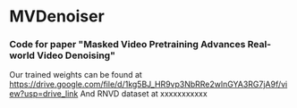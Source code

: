 # MVDenoiser

### Code for paper "Masked Video Pretraining Advances Real-world Video Denoising"

 Our trained weights can be found at https://drive.google.com/file/d/1kg5BJ_HR9vp3NbRRe2wlnGYA3RG7jA9f/view?usp=drive_link
 And RNVD dataset at xxxxxxxxxxx
